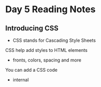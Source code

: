 # Day 5 Reading Notes 

## Introducing CSS

- CSS stands for Cascading Style Sheets

CSS help add styles to HTML elements 
- fronts, colors, spacing and more
 
You can add a CSS code 
- internal <style>
- external <link> 
*** It is better to use external CSS to link to your HTML code, because if you want to make changes to your site you have one CSS file to change ***

Color can help make your site look better.
The color property allows you to specify the color of text inside a element
Three ways to specify the color
1. RGB 
2. HEX CODES 
3. COLOR NAMES

## JavaScript

JavaScript is a text-based programming language used both on the client-side and server-side that allows you to make web pages interactive.

* How does HTML, CSS and JavaScript work together? 
- HTML gives the web page structure
- CSS enhances the HTML page with backgrounds, borders, box dimensions, colors, fornts
- JavaScript help make the web page interactive

- Make JavaScript code in its own file
- use <script> elemnet in HTML pages
- when writing code
- how to declare a variable
- variable is a label for something. 
- **let** is required. it tells us that we are about to start declaring a variable
- a **prompt** is a popup that asks for text back usually this prompt is a question
- **if** statments tell us if something meets a condition

## How Computers Work

1. What Makes a Computer 
 - Inputs, Storage, Processing, Output
2. How computers Work
 - uses 1 and 0
 - Binary Number System
3. Circuits and Logic
 - using wires to turn electric signal power on and off using 1 and 0
4. CPU,Memory,Input,Output
5. Hardware and Software
